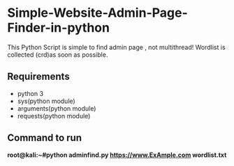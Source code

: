 # Simple-Website-Admin-Page-Finder-in-python
This Python Script is simple to find admin page , not multithread!
Wordlist is collected (crd)as soon as possible.

## Requirements
* python 3
* sys(python module)
* arguments(python module)
* requests(python module)
 
## Command to run
**root@kali:~#python adminfind.py https://www.ExAmple.com wordlist.txt**
